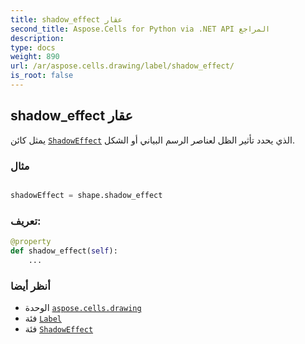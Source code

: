 ```yaml
---
title: shadow_effect عقار
second_title: Aspose.Cells for Python via .NET API المراجع
description:
type: docs
weight: 890
url: /ar/aspose.cells.drawing/label/shadow_effect/
is_root: false
---
```

##  shadow_effect عقار

يمثل كائن [`ShadowEffect`](/cells/python-net/ar/aspose.cells.drawing/shadoweffect) الذي يحدد تأثير الظل لعناصر الرسم البياني أو الشكل.

###  مثال

```python

shadowEffect = shape.shadow_effect

```
###  تعريف:
```python
@property
def shadow_effect(self):
    ...
```

###  أنظر أيضا
* الوحدة [`aspose.cells.drawing`](../../)
* فئة [`Label`](/cells/python-net/ar/aspose.cells.drawing/label)
* فئة [`ShadowEffect`](/cells/python-net/ar/aspose.cells.drawing/shadoweffect)
